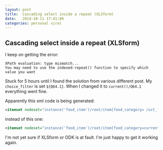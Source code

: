 ```yaml
---
layout: post
title:  Cascading select inside a repeat (XLSform)
date:   2014-10-11 17:41:00
categories: personal viral
---
```



## Cascading select inside a repeat (XLSform)

I keep on getting the error:
```
XPath evaluation: type mismatch...
You may need to use the indexed-repeat() function to specify which value you want
```

Stuck for 5 hours until I found the solution from various different post.
My `choice_filter` is set `${Q64.1}`. When I changed it to `current()/Q64.1` everything went fine.

Apparently this xml code is being generated:
```xml
<itemset nodeset="instance('food_item')/root/item[food_category= /uct_form/S8/T11/Q64.1 ]">
```
instead of this one:
```xml
<itemset nodeset="instance('food_item')/root/item[food_category=current()/Q64.1]">
```

I'm not yet sure if XLSform or ODK is at fault. I'm just happy to get it working again.
